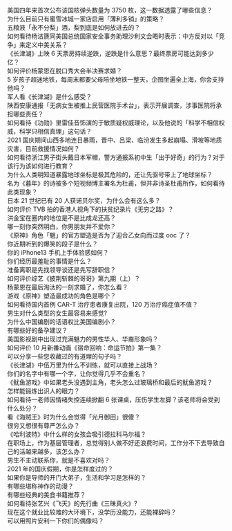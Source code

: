 美国四年来首次公布该国核弹头数量为 3750 枚，这一数据透露了哪些信息？  
为什么目前只有蜜雪冰城一家店启用「薄利多销」的策略？  
五粮液「永不分梨」酒，梨到底是如何放进去的？  
如何看待杨洁篪同美国总统国家安全事务助理沙利文会晤时表示：中方反对以「竞争」来定义中美关系？  
《长津湖》上映 6 天票房持续逆跌，逆跌是什么意思？最终票房可能达到多少亿？  
如何评价杨蒙恩在脱口秀大会半决赛求婚？  
5 岁孩子超迷地铁，每周末都要父母陪坐地铁一整天，企图坐遍全上海，你会支持他吗？  
军人看《长津湖》是什么感受？  
陕西安康通报「无病女生被推上民营医院手术台」，表示开展调查，涉事医院将承担哪些责任？  
如何看待《功勋》里雷佳音饰演的于敏质疑权威理论，以及他说的「科学不相信权威，科学只相信真理」这句话？  
2021 国庆期间山西多地连日暴雨，晋中、吕梁、临汾发生多起崩塌、滑坡等地质灾害，目前救援情况如何？  
如何看待浙江男子街头戴日本军帽，警方通报系初中生「出于好奇」的行为？对于该行为该如何进行教育？  
为什么人类明知道暴露地球坐标是极其危险的，还让先驱号带上了地球坐标？  
名为《暮年》的诗被多个短视频博主署名为杜甫，但并非诗圣杜甫所作，如何看待此类现象？  
日本 21 世纪已有 20 人获诺贝尔奖，为什么会有这么多？  
如何评价 TVB 拍的香港人视角下的扶贫纪录片《无穷之路》？  
洪金宝在圈内的地位是不是比成龙还高？  
哪一刻你突然明白，你男朋友并不爱你？  
《原神》角色「魈」的官方塑造是否为了迎合乙女向而过度 ooc 了？  
你近期听到的爆笑的段子是什么？  
你的 iPhone13 手机上手体验感如何？  
你们经历最羞耻的事情是什么？  
准备离职是先找领导谈还是先写辞职信？  
如何评价综艺《披荆斩棘的哥哥》第九期（上）？  
杨蒙恩在最后淘汰的一刻求婚了，你怎么看？  
游戏《原神》塑造最成功的角色是哪个？  
如何看待国内首例 CAR-T 治疗患者康复出院，120 万治疗癌症值不值？  
男生对什么类型的女生最容易来感觉?  
为什么中国编剧的话语权比美国编剧小？  
有哪些好的备孕建议？  
美国影视剧中出现过充满魅力的男性华人、华裔形象吗？  
如何评价 10 月新番动画《宿命回响：命运节拍》第一集？  
可以分享一些您收藏过的有道理的句子吗？  
《长津湖》中伍万里为什么不训练，就可以直接上战场？  
你们的名字中有哪一个字，让你觉得几乎不会重名？  
《鱿鱼游戏》中如果老头没遇到主角，老头怎么过玻璃桥和最后的鱿鱼游戏？  
怎样能锻炼出识人的眼力？  
如何看待一老师因情绪失控连续掀翻 6 张课桌，压伤学生左脚？该老师将会受到什么处分？  
看《海贼王》时为什么会觉得「光月御田」很傻？  
很穷又想很有尊严怎么办？  
《哈利波特》中什么样的女孩会吸引德拉科马尔福？  
在职场上，作为基层管理者，总觉得别人做不好还浪费时间，工作分不下去导致自己的活越来越多，该怎么办？  
男生不主动联系你，就是不喜欢对吗？  
2021 年的国庆假期，你是怎样度过的？  
如果你是导师的开门大弟子，生活和学习是怎样的？  
有哪些堪称神作的动漫？  
有哪些经典的美食书籍推荐？  
如何看待张艺兴《飞天》的先行曲《三昧真火》?  
现在这个就业比较难的大环境下，没学历没能力，还能裸辞吗？  
可以用照片安利一下你们的偶像吗？  

